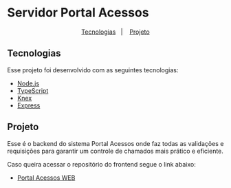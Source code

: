 # Servidor Portal Acessos

<p align="center">
  <a href="#tecnologias">Tecnologias</a>&nbsp;&nbsp;&nbsp;|&nbsp;&nbsp;&nbsp;
  <a href="#projeto">Projeto</a>
</p>

## Tecnologias

Esse projeto foi desenvolvido com as seguintes tecnologias:

- [Node.js](https://nodejs.org/en/)
- [TypeScript](https://www.typescriptlang.org/)
- [Knex](http://knexjs.org/)
- [Express](https://expressjs.com/pt-br/)

## Projeto

Esse é o backend do sistema Portal Acessos onde faz todas as validações e requisições para garantir um controle de chamados mais prático e eficiente.

Caso queira acessar o repositório do frontend segue o link abaixo:
- [Portal Acessos WEB](https://https://github.com/theuncontrol/)
